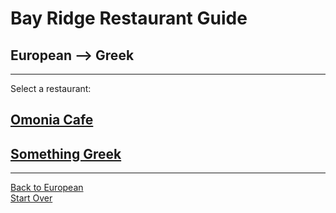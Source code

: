 # Bay Ridge Restaurant Guide
## European --> Greek
---
Select a restaurant:
## [Omonia Cafe](https://omoniacafe.com/bayridge/)

## [Something Greek](https://menupages.com/somethingreek/7616-3rd-ave-brooklyn)

---
[Back to European](european.md)  
[Start Over](../home.md)